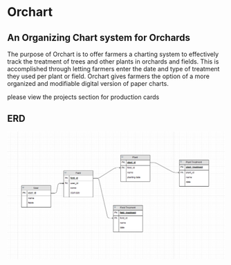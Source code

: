 # Orchart

## An Organizing Chart system for Orchards

The purpose of Orchart is to offer farmers a charting system to effectively track the treatment of trees and other plants in orchards and fields.  This is accomplished through letting farmers enter the date and type of treatment they used per plant or field.  Orchart gives farmers the option of a more organized and modifiable digital version of paper charts.

please view the projects section for production cards

## ERD

<img src="img/OrchatERD.png">

